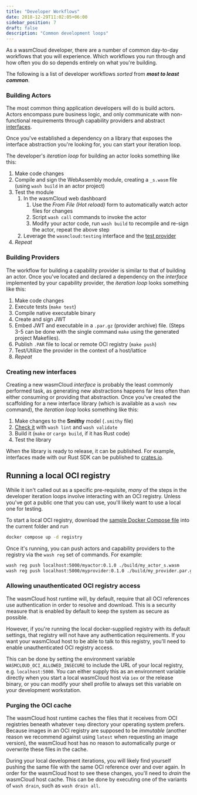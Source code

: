 ```yaml
---
title: "Developer Workflows"
date: 2018-12-29T11:02:05+06:00
sidebar_position: 7
draft: false
description: "Common development loops"
---
```


As a wasmCloud developer, there are a number of common day-to-day workflows that you will experience. Which workflows you run through and how often you do so depends entirely on what you're building.

The following is a list of developer workflows _sorted_ from **_most to least common_**.

### Building Actors

The most common thing application developers will do is build actors. Actors encompass pure business logic, and only communicate with non-functional requirements through capability providers and abstract [interfaces](/docs/fundamentals/interface_driven_development).

Once you've established a dependency on a library that exposes the interface abstraction you're looking for, you can start your iteration loop.

The developer's _iteration loop_ for building an actor looks something like this:

1. Make code changes
1. Compile and sign the WebAssembly module, creating a `_s.wasm` file (using `wash build` in an actor project)
1. Test the module
   1. In the wasmCloud web dashboard
      1. Use the _From File (Hot reload)_ form to automatically watch actor files for changes
      1. Script `wash call` commands to invoke the actor
      1. Modify your actor code, run `wash build` to recompile and re-sign the actor, repeat the above step
   1. Leverage the `wasmcloud:testing` interface and the [test provider](https://github.com/wasmCloud/wasmcloud-test)
1. _Repeat_

### Building Providers

The workflow for building a capability provider is similar to that of building an actor. Once you've located and declared a dependency on the _interface_ implemented by your capability provider, the _iteration loop_ looks something like this:

1. Make code changes
1. Execute tests (`make test`)
1. Compile native executable binary
1. Create and sign JWT
1. Embed JWT and executable in a `.par.gz` (provider archive) file. (Steps 3-5 can be done with the single command `make` using the generated project Makefiles).
1. Publish `.PAR` file to local or remote OCI registry (`make push`)
1. Test/Utilize the provider in the context of a host/lattice
1. _Repeat_

### Creating new interfaces

Creating a new wasmCloud _interface_ is probably the least commonly performed task, as generating new abstractions happens far less often than either consuming or providing that abstraction.
Once you've created the scaffolding for a new interface library (which is available as a `wash new` command), the _iteration loop_ looks something like this:

1. Make changes to the **Smithy** model (`.smithy` file)
2. [Check it](/docs/hosts/abis/wasmbus/interfaces/tips/lint-validate/) with `wash lint` and `wash validate`
3. Build it (`make` or `cargo build`, if it has Rust code)
4. Test the library

When the library is ready to release, it can be published. For example, interfaces made with our Rust SDK can be published to [crates.io](https://crates.io).

## Running a local OCI registry

While it isn't called out as a specific pre-requisite, _many_ of the steps in the developer iteration loops involve interacting with an OCI registry. Unless you've got a public one that you can use, you'll likely want to use a local one for testing.

To start a local OCI registry, download the [sample Docker Compose file](https://raw.githubusercontent.com/wasmCloud/examples/main/docker/docker-compose.yml) into the current folder and run

```bash
docker compose up -d registry
```

Once it's running, you can push actors and capability providers to the registry via the `wash reg` set of commands. For example:

```bash
wash reg push localhost:5000/myactor:0.1.0 ./build/my_actor_s.wasm
wash reg push localhost:5000/myprovider:0.1.0 ./build/my_provider.par.gz
```

### Allowing unauthenticated OCI registry access

The wasmCloud host runtime will, by default, require that all OCI references use authentication in order to resolve and download. This is a security measure that is enabled by default to keep the system as secure as possible.

However, if you're running the local docker-supplied registry with its default settings, that registry will not have any authentication requirements. If you want your wasmCloud host to be able to talk to this registry, you'll need to enable unauthenticated OCI registry access.

This can be done by setting the environment variable `WASMCLOUD_OCI_ALLOWED_INSECURE` to include the URL of your local registry, e.g. `localhost:5000`. You can either supply this as an environment variable directly when you start a local wasmCloud host via `iex` or the release binary, or you can modify your shell profile to always set this variable on your development workstation.

### Purging the OCI cache

The wasmCloud host runtime caches the files that it receives from OCI registries beneath whatever `temp` directory your operating system prefers. Because images in an OCI registry are supposed to be _immutable_ (another reason we recommend against using `latest` when requesting an image version), the wasmCloud host has no reason to automatically purge or overwrite these files in the cache.

During your local development iterations, you will likely find yourself pushing the same file with the same OCI reference over and over again. In order for the wasmCloud host to see these changes, you'll need to _drain_ the wasmCloud host cache. This can be done by executing one of the variants of `wash drain`, such as `wash drain all`.
